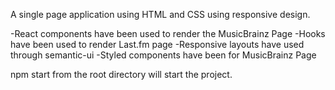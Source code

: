 A single page application using HTML and CSS using responsive design.

-React components have been used to render the MusicBrainz Page
-Hooks have been used to render Last.fm page
-Responsive layouts have used through semantic-ui
-Styled components have been for MusicBrainz Page 
 
 npm start from the root directory will start the project.